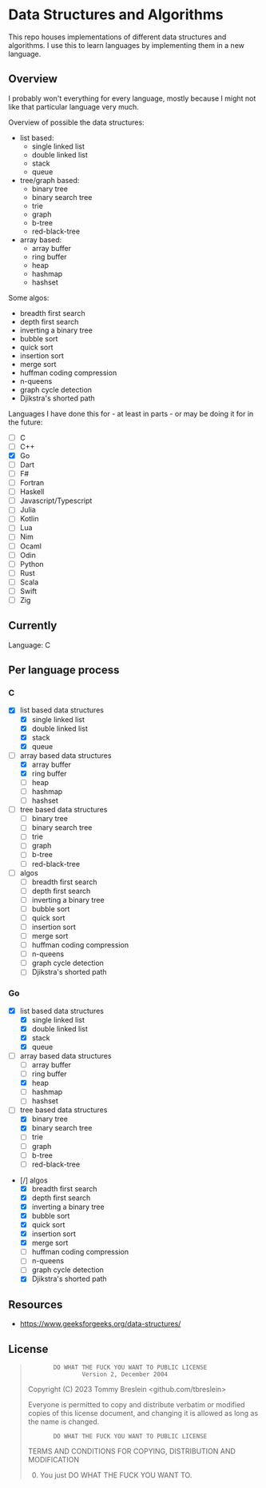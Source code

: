 # Data Structures and Algorithms

This repo houses implementations of different data structures and algorithms.
I use this to learn languages by implementing them in a new language.

## Overview

I probably won't everything for every language, mostly because I might not like that particular language very much.

Overview of possible the data structures:

- list based:
  - single linked list
  - double linked list
  - stack
  - queue
- tree/graph based:
  - binary tree
  - binary search tree
  - trie
  - graph
  - b-tree
  - red-black-tree
- array based:
  - array buffer
  - ring buffer
  - heap
  - hashmap
  - hashset

Some algos:

- breadth first search
- depth first search
- inverting a binary tree
- bubble sort
- quick sort
- insertion sort
- merge sort
- huffman coding compression
- n-queens
- graph cycle detection
- Djikstra's shorted path

Languages I have done this for - at least in parts - or may be doing it for in the future:

- [ ] C
- [ ] C++
- [x] Go
- [ ] Dart
- [ ] F#
- [ ] Fortran
- [ ] Haskell
- [ ] Javascript/Typescript
- [ ] Julia
- [ ] Kotlin
- [ ] Lua
- [ ] Nim
- [ ] Ocaml
- [ ] Odin
- [ ] Python
- [ ] Rust
- [ ] Scala
- [ ] Swift
- [ ] Zig

## Currently

Language: C

## Per language process

### C

- [x] list based data structures
  - [x] single linked list
  - [x] double linked list
  - [x] stack
  - [x] queue
- [ ] array based data structures
  - [x] array buffer
  - [x] ring buffer
  - [ ] heap
  - [ ] hashmap
  - [ ] hashset
- [ ] tree based data structures
  - [ ] binary tree
  - [ ] binary search tree
  - [ ] trie
  - [ ] graph
  - [ ] b-tree
  - [ ] red-black-tree
- [ ] algos
  - [ ] breadth first search
  - [ ] depth first search
  - [ ] inverting a binary tree
  - [ ] bubble sort
  - [ ] quick sort
  - [ ] insertion sort
  - [ ] merge sort
  - [ ] huffman coding compression
  - [ ] n-queens
  - [ ] graph cycle detection
  - [ ] Djikstra's shorted path

### Go

- [x] list based data structures
  - [x] single linked list
  - [x] double linked list
  - [x] stack
  - [x] queue
- [ ] array based data structures
  - [ ] array buffer
  - [ ] ring buffer
  - [x] heap
  - [ ] hashmap
  - [ ] hashset
- [ ] tree based data structures
  - [x] binary tree
  - [x] binary search tree
  - [ ] trie
  - [ ] graph
  - [ ] b-tree
  - [ ] red-black-tree
- [/] algos
  - [x] breadth first search
  - [x] depth first search
  - [x] inverting a binary tree
  - [x] bubble sort
  - [x] quick sort
  - [x] insertion sort
  - [x] merge sort
  - [ ] huffman coding compression
  - [ ] n-queens
  - [ ] graph cycle detection
  - [x] Djikstra's shorted path

## Resources

- https://www.geeksforgeeks.org/data-structures/

## License

>            DO WHAT THE FUCK YOU WANT TO PUBLIC LICENSE
>                    Version 2, December 2004
>
> Copyright (C) 2023 Tommy Breslein <github.com/tbreslein>
>
> Everyone is permitted to copy and distribute verbatim or modified
> copies of this license document, and changing it is allowed as long
> as the name is changed.
>
>            DO WHAT THE FUCK YOU WANT TO PUBLIC LICENSE
>
> TERMS AND CONDITIONS FOR COPYING, DISTRIBUTION AND MODIFICATION
>
> 0.  You just DO WHAT THE FUCK YOU WANT TO.
